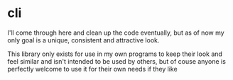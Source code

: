 # cli

I'll come through here and clean up the code eventually, but as of now my only goal is a unique, consistent and attractive look.

This library only exists for use in my own programs to keep their look and feel similar and isn't intended to be used by others, but of couse anyone is perfectly welcome to use it for their own needs if they like
